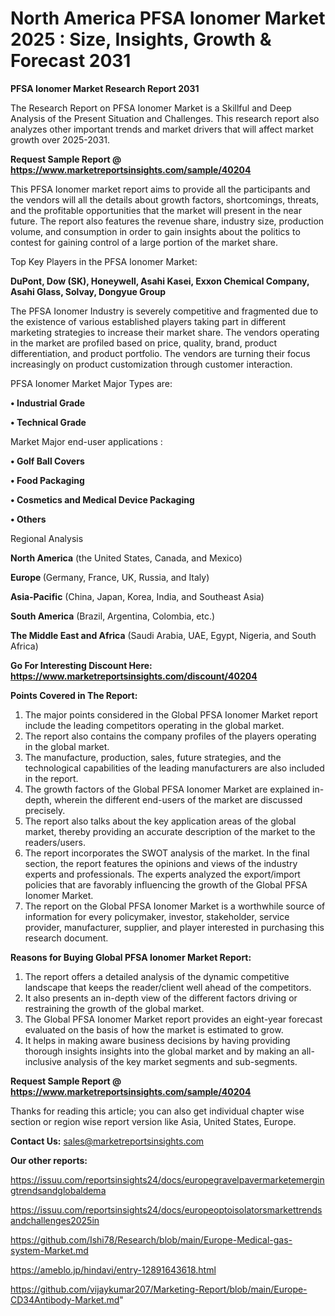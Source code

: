 # North America PFSA Ionomer Market 2025 : Size, Insights, Growth & Forecast 2031

<strong>PFSA Ionomer Market Research Report 2031</strong>

The Research Report on PFSA Ionomer Market is a Skillful and Deep Analysis of the Present Situation and Challenges. This research report also analyzes other important trends and market drivers that will affect market growth over 2025-2031.

<strong>Request Sample Report @ <a href=https://www.marketreportsinsights.com/sample/40204>https://www.marketreportsinsights.com/sample/40204</a></strong>

This PFSA Ionomer market report aims to provide all the participants and the vendors will all the details about growth factors, shortcomings, threats, and the profitable opportunities that the market will present in the near future. The report also features the revenue share, industry size, production volume, and consumption in order to gain insights about the politics to contest for gaining control of a large portion of the market share.

Top Key Players in the PFSA Ionomer Market:

<strong>DuPont, Dow (SK), Honeywell, Asahi Kasei, Exxon Chemical Company, Asahi Glass, Solvay, Dongyue Group</strong>

The PFSA Ionomer Industry is severely competitive and fragmented due to the existence of various established players taking part in different marketing strategies to increase their market share. The vendors operating in the market are profiled based on price, quality, brand, product differentiation, and product portfolio. The vendors are turning their focus increasingly on product customization through customer interaction.

PFSA Ionomer Market Major Types are:

<strong>•  Industrial Grade

•  Technical Grade</strong>

Market Major end-user applications :

<strong>•  Golf Ball Covers

•  Food Packaging

•  Cosmetics and Medical Device Packaging

•  Others</strong>

Regional Analysis

</u><strong><b>North America</b></strong> (the United States, Canada, and Mexico)

<strong><b>Europe </b></strong>(Germany, France, UK, Russia, and Italy)

<strong><b>Asia-Pacific</b></strong> (China, Japan, Korea, India, and Southeast Asia)

<strong><b>South America</b></strong> (Brazil, Argentina, Colombia, etc.)

<strong><b>The Middle East and Africa</b></strong> (Saudi Arabia, UAE, Egypt, Nigeria, and South Africa)

<strong>Go For Interesting Discount Here: <a href=https://www.marketreportsinsights.com/discount/40204>https://www.marketreportsinsights.com/discount/40204</a></strong>

<strong>Points Covered in The Report:</strong>
<ol>
  <li>The major points considered in the Global PFSA Ionomer Market report include the leading competitors operating in the global market.</li>
  <li>The report also contains the company profiles of the players operating in the global market.</li>
  <li>The manufacture, production, sales, future strategies, and the technological capabilities of the leading manufacturers are also included in the report.</li>
  <li>The growth factors of the Global PFSA Ionomer Market are explained in-depth, wherein the different end-users of the market are discussed precisely.</li>
  <li>The report also talks about the key application areas of the global market, thereby providing an accurate description of the market to the readers/users.</li>
  <li>The report incorporates the SWOT analysis of the market. In the final section, the report features the opinions and views of the industry experts and professionals. The experts analyzed the export/import policies that are favorably influencing the growth of the Global PFSA Ionomer Market.</li>
  <li>The report on the Global PFSA Ionomer Market is a worthwhile source of information for every policymaker, investor, stakeholder, service provider, manufacturer, supplier, and player interested in purchasing this research document.</li>
</ol>
<strong>Reasons for Buying Global PFSA Ionomer Market Report:</strong>

<ol>
  <li>The report offers a detailed analysis of the dynamic competitive landscape that keeps the reader/client well ahead of the competitors.</li>
  <li>It also presents an in-depth view of the different factors driving or restraining the growth of the global market.</li>
  <li>The Global PFSA Ionomer Market report provides an eight-year forecast evaluated on the basis of how the market is estimated to grow.</li>
  <li>It helps in making aware business decisions by having providing thorough insights insights into the global market and by making an all-inclusive analysis of the key market segments and sub-segments.</li>
</ol>
<strong>Request Sample Report @ <a href=https://www.marketreportsinsights.com/sample/40204>https://www.marketreportsinsights.com/sample/40204</a></strong>


Thanks for reading this article; you can also get individual chapter wise section or region wise report version like Asia, United States, Europe.

<strong>Contact Us:</strong>
sales@marketreportsinsights.com

<strong>Our other reports:</strong>

<a href=https://issuu.com/reportsinsights24/docs/europegravelpavermarketemergingtrendsandglobaldema>https://issuu.com/reportsinsights24/docs/europegravelpavermarketemergingtrendsandglobaldema</a>

<a href=https://issuu.com/reportsinsights24/docs/europeoptoisolatorsmarkettrendsandchallenges2025in>https://issuu.com/reportsinsights24/docs/europeoptoisolatorsmarkettrendsandchallenges2025in</a>

<a href=https://github.com/Ishi78/Research/blob/main/Europe-Medical-gas-system-Market.md>https://github.com/Ishi78/Research/blob/main/Europe-Medical-gas-system-Market.md</a>

<a href=https://ameblo.jp/hindavi/entry-12891643618.html>https://ameblo.jp/hindavi/entry-12891643618.html</a>

<a href=https://github.com/vijaykumar207/Marketing-Report/blob/main/Europe-CD34Antibody-Market.md>https://github.com/vijaykumar207/Marketing-Report/blob/main/Europe-CD34Antibody-Market.md</a>"
